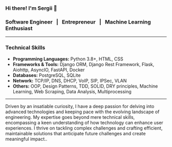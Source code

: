 ### Hi there! I'm Sergii 👋 

### Software Engineer &nbsp;&nbsp;|&nbsp;&nbsp; Entrepreneur &nbsp;&nbsp;|&nbsp;&nbsp; Machine Learning Enthusiast

---

### Technical Skills

- **Programming Languages:** Python 3.8+, HTML, CSS
- **Frameworks & Tools:** Django ORM, Django Rest Framework, Flask, Aiohttp, AsyncIO, FastAPI, Docker
- **Databases:** PostgreSQL, SQLite
- **Network:** TCP/IP, DNS, DHCP, VoIP, SIP, IPSec, VLAN
- **Others:** OOP, Design Patterns, TDD, SOLID, DRY principles, Machine Learning, Web Scraping, Data Analysis, Multiprocessing

---

Driven by an insatiable curiosity, I have a deep passion for delving into advanced technologies and keeping pace with the evolving landscape of engineering. My expertise goes beyond mere technical skills, encompassing a keen understanding of how technology can enhance user experiences. I thrive on tackling complex challenges and crafting efficient, maintainable solutions that anticipate future challenges and create meaningful impact..



